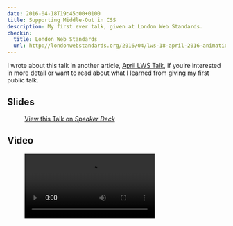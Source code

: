```yaml
---
date: 2016-04-18T19:45:00+0100
title: Supporting Middle-Out in CSS
description: My first ever talk, given at London Web Standards.
checkin:
  title: London Web Standards
  url: http://londonwebstandards.org/2016/04/lws-18-april-2016-animation-chats-lwsaniquery/
---
```


I wrote about this talk in another article, [April LWS Talk](/article/april-lws-talk/), if you’re interested in more detail or want to read about what I learned from giving my first public talk.


## Slides

<figure>
    <div class=" [ media  media--4-by-3 ] ">
        <div class="speakerdeck-embed" data-id="b933d8a3500240b8b7d2b879f075329b"></div>
    </div>
    <figcaption>
        <a class="u-syndication" rel="syndication" href="https://speakerdeck.com/chrisburnell/supporting-middle-out-in-css" title="Supporting Middle-Out in CSS on Speaker Deck">View this Talk on <em>Speaker Deck</em></a>
    </figcaption>
</figure>


## Video

<figure>
    <video controls>
        <source src="/videos/Supporting Middle-Out in CSS 640x360.mp4" type="video/mp4" media="all and (max-width: 640px)">
        <source src="/videos/Supporting Middle-Out in CSS 960x540.mp4" type="video/mp4" media="all and (max-width: 960px)">
        <source src="/videos/Supporting Middle-Out in CSS 1024x768.mp4" type="video/mp4">
        Sorry, your browser doesn't support embedded videos.
    </video>
</figure>
